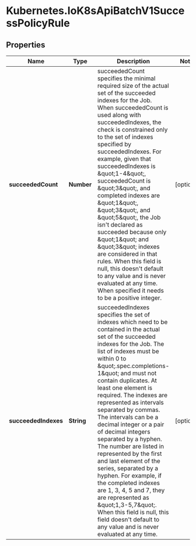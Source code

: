 # Kubernetes.IoK8sApiBatchV1SuccessPolicyRule

## Properties

Name | Type | Description | Notes
------------ | ------------- | ------------- | -------------
**succeededCount** | **Number** | succeededCount specifies the minimal required size of the actual set of the succeeded indexes for the Job. When succeededCount is used along with succeededIndexes, the check is constrained only to the set of indexes specified by succeededIndexes. For example, given that succeededIndexes is \&quot;1-4\&quot;, succeededCount is \&quot;3\&quot;, and completed indexes are \&quot;1\&quot;, \&quot;3\&quot;, and \&quot;5\&quot;, the Job isn&#39;t declared as succeeded because only \&quot;1\&quot; and \&quot;3\&quot; indexes are considered in that rules. When this field is null, this doesn&#39;t default to any value and is never evaluated at any time. When specified it needs to be a positive integer. | [optional] 
**succeededIndexes** | **String** | succeededIndexes specifies the set of indexes which need to be contained in the actual set of the succeeded indexes for the Job. The list of indexes must be within 0 to \&quot;.spec.completions-1\&quot; and must not contain duplicates. At least one element is required. The indexes are represented as intervals separated by commas. The intervals can be a decimal integer or a pair of decimal integers separated by a hyphen. The number are listed in represented by the first and last element of the series, separated by a hyphen. For example, if the completed indexes are 1, 3, 4, 5 and 7, they are represented as \&quot;1,3-5,7\&quot;. When this field is null, this field doesn&#39;t default to any value and is never evaluated at any time. | [optional] 


